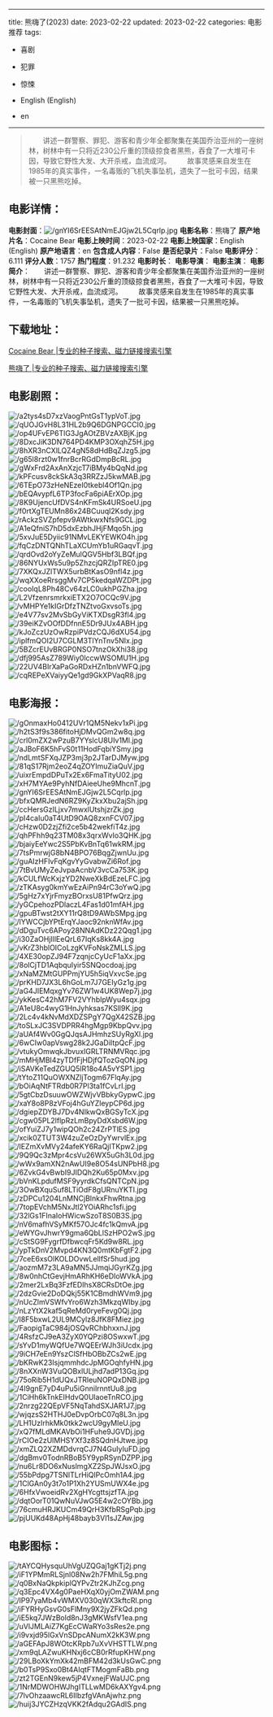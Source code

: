 
---
title: 熊嗨了(2023)
date: 2023-02-22
updated: 2023-02-22
categories: 电影推荐
tags:
- 喜剧
- 犯罪
- 惊悚

- English (English)
- en
---


> 　　讲述一群警察、罪犯、游客和青少年全都聚集在美国乔治亚州的一座树林，树林中有一只将近230公斤重的顶级掠食者黑熊，吞食了一大堆可卡因，导致它野性大发、大开杀戒，血流成河。 　　故事灵感来自发生在1985年的真实事件，一名毒贩的飞机失事坠机，遗失了一批可卡因，结果被一只黑熊吃掉。

## **电影详情**：

**电影封面**：<img src="https://image.tmdb.org/t/p/w200/gnYI6SrEESAtNmEJGjw2L5Cqrlp.jpg" alt="/gnYI6SrEESAtNmEJGjw2L5Cqrlp.jpg" title="/gnYI6SrEESAtNmEJGjw2L5Cqrlp.jpg">
**电影名称**：熊嗨了
**原产地片名**：Cocaine Bear
**电影上映时间**：2023-02-22
**电影上映国家**：English (English)
**原产地语言**：en
**包含成人内容**：False
**是否纪录片**：False
**电影评分**：6.111
**评分人数**：1757
**热门程度**：91.232
**电影时长**：
**电影导演**：
**电影主演**：
**电影简介**：　　讲述一群警察、罪犯、游客和青少年全都聚集在美国乔治亚州的一座树林，树林中有一只将近230公斤重的顶级掠食者黑熊，吞食了一大堆可卡因，导致它野性大发、大开杀戒，血流成河。 　　故事灵感来自发生在1985年的真实事件，一名毒贩的飞机失事坠机，遗失了一批可卡因，结果被一只黑熊吃掉。

## **下载地址**：
[Cocaine Bear |专业的种子搜索、磁力链接搜索引擎](https://movie.amd794.com:2083/?search=Cocaine%20Bear&ordering=&mode=match_phrase&page_size=10&page=1)

[熊嗨了 |专业的种子搜索、磁力链接搜索引擎](https://movie.amd794.com:2083/?search=%E7%86%8A%E5%97%A8%E4%BA%86&ordering=&mode=match_phrase&page_size=10&page=1)
 

## **电影剧照**：
<img src="https://image.tmdb.org/t/p/original/a2tys4sD7xzVaogPntGsT1ypVoT.jpg" alt="/a2tys4sD7xzVaogPntGsT1ypVoT.jpg" title="/a2tys4sD7xzVaogPntGsT1ypVoT.jpg"><img src="https://image.tmdb.org/t/p/original/qUOJGvH8L31HL2b9Q6DGNPGCCI0.jpg" alt="/qUOJGvH8L31HL2b9Q6DGNPGCCI0.jpg" title="/qUOJGvH8L31HL2b9Q6DGNPGCCI0.jpg"><img src="https://image.tmdb.org/t/p/original/op4UFvEP6TlG3JgAOtZBVzAXBjK.jpg" alt="/op4UFvEP6TlG3JgAOtZBVzAXBjK.jpg" title="/op4UFvEP6TlG3JgAOtZBVzAXBjK.jpg"><img src="https://image.tmdb.org/t/p/original/8DxcJiK3DN764PD4KMP3OXqhZ5H.jpg" alt="/8DxcJiK3DN764PD4KMP3OXqhZ5H.jpg" title="/8DxcJiK3DN764PD4KMP3OXqhZ5H.jpg"><img src="https://image.tmdb.org/t/p/original/8hXR3nCXlLQZ4gN58dHdBqZJzg5.jpg" alt="/8hXR3nCXlLQZ4gN58dHdBqZJzg5.jpg" title="/8hXR3nCXlLQZ4gN58dHdBqZJzg5.jpg"><img src="https://image.tmdb.org/t/p/original/g65l8rzt0w1fnrBcrRGdDmpBcRL.jpg" alt="/g65l8rzt0w1fnrBcrRGdDmpBcRL.jpg" title="/g65l8rzt0w1fnrBcrRGdDmpBcRL.jpg"><img src="https://image.tmdb.org/t/p/original/gWxFrd2AxAnXzjcT7iBMy4bQqNd.jpg" alt="/gWxFrd2AxAnXzjcT7iBMy4bQqNd.jpg" title="/gWxFrd2AxAnXzjcT7iBMy4bQqNd.jpg"><img src="https://image.tmdb.org/t/p/original/kPFcusv8ckSkA3q3RRZzJ5kwMAB.jpg" alt="/kPFcusv8ckSkA3q3RRZzJ5kwMAB.jpg" title="/kPFcusv8ckSkA3q3RRZzJ5kwMAB.jpg"><img src="https://image.tmdb.org/t/p/original/6TEpO73zHeNEzeI0tkebl4Of1Qn.jpg" alt="/6TEpO73zHeNEzeI0tkebl4Of1Qn.jpg" title="/6TEpO73zHeNEzeI0tkebl4Of1Qn.jpg"><img src="https://image.tmdb.org/t/p/original/bEQAvypfL6TP3focFa6piAErXOp.jpg" alt="/bEQAvypfL6TP3focFa6piAErXOp.jpg" title="/bEQAvypfL6TP3focFa6piAErXOp.jpg"><img src="https://image.tmdb.org/t/p/original/8K9UjencUfDVS4nKFmSk4URSoeU.jpg" alt="/8K9UjencUfDVS4nKFmSk4URSoeU.jpg" title="/8K9UjencUfDVS4nKFmSk4URSoeU.jpg"><img src="https://image.tmdb.org/t/p/original/f0rtXgTEUMn86x24BCuuql2Ksdy.jpg" alt="/f0rtXgTEUMn86x24BCuuql2Ksdy.jpg" title="/f0rtXgTEUMn86x24BCuuql2Ksdy.jpg"><img src="https://image.tmdb.org/t/p/original/rAckzSVZpfepv9AWtkwxNfs9GCL.jpg" alt="/rAckzSVZpfepv9AWtkwxNfs9GCL.jpg" title="/rAckzSVZpfepv9AWtkwxNfs9GCL.jpg"><img src="https://image.tmdb.org/t/p/original/A1eQfniS7hD5dxEzbhJHjFMqo5h.jpg" alt="/A1eQfniS7hD5dxEzbhJHjFMqo5h.jpg" title="/A1eQfniS7hD5dxEzbhJHjFMqo5h.jpg"><img src="https://image.tmdb.org/t/p/original/5xvJuE5Dyiic91NMvLEKYEWKO4h.jpg" alt="/5xvJuE5Dyiic91NMvLEKYEWKO4h.jpg" title="/5xvJuE5Dyiic91NMvLEKYEWKO4h.jpg"><img src="https://image.tmdb.org/t/p/original/fqCzDNTQNhTLaXCUmYb1uRGaqvT.jpg" alt="/fqCzDNTQNhTLaXCUmYb1uRGaqvT.jpg" title="/fqCzDNTQNhTLaXCUmYb1uRGaqvT.jpg"><img src="https://image.tmdb.org/t/p/original/qrdOvd2oYyZeMulQGV5Hbf3LBQf.jpg" alt="/qrdOvd2oYyZeMulQGV5Hbf3LBQf.jpg" title="/qrdOvd2oYyZeMulQGV5Hbf3LBQf.jpg"><img src="https://image.tmdb.org/t/p/original/86NYUxWs5u9p5ZhzcjQRZIpTRE0.jpg" alt="/86NYUxWs5u9p5ZhzcjQRZIpTRE0.jpg" title="/86NYUxWs5u9p5ZhzcjQRZIpTRE0.jpg"><img src="https://image.tmdb.org/t/p/original/7XKQxJZlTWX5urbBtKasO9nfl4z.jpg" alt="/7XKQxJZlTWX5urbBtKasO9nfl4z.jpg" title="/7XKQxJZlTWX5urbBtKasO9nfl4z.jpg"><img src="https://image.tmdb.org/t/p/original/wqXXoeRrsggMv7CP5kedqaWZDPt.jpg" alt="/wqXXoeRrsggMv7CP5kedqaWZDPt.jpg" title="/wqXXoeRrsggMv7CP5kedqaWZDPt.jpg"><img src="https://image.tmdb.org/t/p/original/cooIqL8Ph48Cv64zLC0ukhPGZha.jpg" alt="/cooIqL8Ph48Cv64zLC0ukhPGZha.jpg" title="/cooIqL8Ph48Cv64zLC0ukhPGZha.jpg"><img src="https://image.tmdb.org/t/p/original/L2VfzenrsmrkxiETX2O7OCQc9V.jpg" alt="/L2VfzenrsmrkxiETX2O7OCQc9V.jpg" title="/L2VfzenrsmrkxiETX2O7OCQc9V.jpg"><img src="https://image.tmdb.org/t/p/original/vMHPYe1kIGrDfzTNZtvoGxvsoTs.jpg" alt="/vMHPYe1kIGrDfzTNZtvoGxvsoTs.jpg" title="/vMHPYe1kIGrDfzTNZtvoGxvsoTs.jpg"><img src="https://image.tmdb.org/t/p/original/e4V77sv2MvSbGyViKTXDsgR3fl4.jpg" alt="/e4V77sv2MvSbGyViKTXDsgR3fl4.jpg" title="/e4V77sv2MvSbGyViKTXDsgR3fl4.jpg"><img src="https://image.tmdb.org/t/p/original/39eiKZvOOfDDfnnE5Dr9JUx4ABH.jpg" alt="/39eiKZvOOfDDfnnE5Dr9JUx4ABH.jpg" title="/39eiKZvOOfDDfnnE5Dr9JUx4ABH.jpg"><img src="https://image.tmdb.org/t/p/original/kJoZczUzOwRzpiPVdzCQJ6dXU54.jpg" alt="/kJoZczUzOwRzpiPVdzCQJ6dXU54.jpg" title="/kJoZczUzOwRzpiPVdzCQJ6dXU54.jpg"><img src="https://image.tmdb.org/t/p/original/iplfmQOI2U7CGLM3TlYnTnv5NIx.jpg" alt="/iplfmQOI2U7CGLM3TlYnTnv5NIx.jpg" title="/iplfmQOI2U7CGLM3TlYnTnv5NIx.jpg"><img src="https://image.tmdb.org/t/p/original/5BZcrEUvBRGP0NSO7tnzOkXhi38.jpg" alt="/5BZcrEUvBRGP0NSO7tnzOkXhi38.jpg" title="/5BZcrEUvBRGP0NSO7tnzOkXhi38.jpg"><img src="https://image.tmdb.org/t/p/original/dfj995AsZ789Wiy0lccwWSOMU1H.jpg" alt="/dfj995AsZ789Wiy0lccwWSOMU1H.jpg" title="/dfj995AsZ789Wiy0lccwWSOMU1H.jpg"><img src="https://image.tmdb.org/t/p/original/22UV4BIrXaPaGoRDxHZn1bnVWFQ.jpg" alt="/22UV4BIrXaPaGoRDxHZn1bnVWFQ.jpg" title="/22UV4BIrXaPaGoRDxHZn1bnVWFQ.jpg"><img src="https://image.tmdb.org/t/p/original/cqREPeXVaiyyQe1gd9GkXPVaqR8.jpg" alt="/cqREPeXVaiyyQe1gd9GkXPVaqR8.jpg" title="/cqREPeXVaiyyQe1gd9GkXPVaqR8.jpg">

## **电影海报**：
<img src="https://image.tmdb.org/t/p/original/gOnmaxHo0412UVr1QM5Nekv1xPi.jpg" alt="/gOnmaxHo0412UVr1QM5Nekv1xPi.jpg" title="/gOnmaxHo0412UVr1QM5Nekv1xPi.jpg"><img src="https://image.tmdb.org/t/p/original/h2tS3f9s386fitoHjDMvQGm2w8q.jpg" alt="/h2tS3f9s386fitoHjDMvQGm2w8q.jpg" title="/h2tS3f9s386fitoHjDMvQGm2w8q.jpg"><img src="https://image.tmdb.org/t/p/original/crl0mZX2wPzuB7YYslcU8UIv1Ml.jpg" alt="/crl0mZX2wPzuB7YYslcU8UIv1Ml.jpg" title="/crl0mZX2wPzuB7YYslcU8UIv1Ml.jpg"><img src="https://image.tmdb.org/t/p/original/aJBoF6K5hFvS0t11HodFqbiYSmy.jpg" alt="/aJBoF6K5hFvS0t11HodFqbiYSmy.jpg" title="/aJBoF6K5hFvS0t11HodFqbiYSmy.jpg"><img src="https://image.tmdb.org/t/p/original/ndLmtSFXqJZP3mj3p2JTarDJMyw.jpg" alt="/ndLmtSFXqJZP3mj3p2JTarDJMyw.jpg" title="/ndLmtSFXqJZP3mj3p2JTarDJMyw.jpg"><img src="https://image.tmdb.org/t/p/original/81qS17Rjm2eoZ4qZOYImuZiaQuV.jpg" alt="/81qS17Rjm2eoZ4qZOYImuZiaQuV.jpg" title="/81qS17Rjm2eoZ4qZOYImuZiaQuV.jpg"><img src="https://image.tmdb.org/t/p/original/uixrEmpdDPuTx2Ex6FmaTityU02.jpg" alt="/uixrEmpdDPuTx2Ex6FmaTityU02.jpg" title="/uixrEmpdDPuTx2Ex6FmaTityU02.jpg"><img src="https://image.tmdb.org/t/p/original/xH7MYAe9PyhNfDAieeUhe9MhcnT.jpg" alt="/xH7MYAe9PyhNfDAieeUhe9MhcnT.jpg" title="/xH7MYAe9PyhNfDAieeUhe9MhcnT.jpg"><img src="https://image.tmdb.org/t/p/original/gnYI6SrEESAtNmEJGjw2L5Cqrlp.jpg" alt="/gnYI6SrEESAtNmEJGjw2L5Cqrlp.jpg" title="/gnYI6SrEESAtNmEJGjw2L5Cqrlp.jpg"><img src="https://image.tmdb.org/t/p/original/bfxQMRJedN6RZ9KyZkxXbu2ajSh.jpg" alt="/bfxQMRJedN6RZ9KyZkxXbu2ajSh.jpg" title="/bfxQMRJedN6RZ9KyZkxXbu2ajSh.jpg"><img src="https://image.tmdb.org/t/p/original/ccHersGzILjxv7mwxlUtshjzrZk.jpg" alt="/ccHersGzILjxv7mwxlUtshjzrZk.jpg" title="/ccHersGzILjxv7mwxlUtshjzrZk.jpg"><img src="https://image.tmdb.org/t/p/original/pI4caIu0aT4UtD9OAQ8zxnFCV07.jpg" alt="/pI4caIu0aT4UtD9OAQ8zxnFCV07.jpg" title="/pI4caIu0aT4UtD9OAQ8zxnFCV07.jpg"><img src="https://image.tmdb.org/t/p/original/cHzw0D2zjZfi2ce5b42wekfiT4z.jpg" alt="/cHzw0D2zjZfi2ce5b42wekfiT4z.jpg" title="/cHzw0D2zjZfi2ce5b42wekfiT4z.jpg"><img src="https://image.tmdb.org/t/p/original/qhPFhh9q23TM08x3qrxWvlo3QHK.jpg" alt="/qhPFhh9q23TM08x3qrxWvlo3QHK.jpg" title="/qhPFhh9q23TM08x3qrxWvlo3QHK.jpg"><img src="https://image.tmdb.org/t/p/original/bjaiyEeYwc2S5PbKvBnTq61wkRM.jpg" alt="/bjaiyEeYwc2S5PbKvBnTq61wkRM.jpg" title="/bjaiyEeYwc2S5PbKvBnTq61wkRM.jpg"><img src="https://image.tmdb.org/t/p/original/7tsPmrwjG8bN4BPO76BqgZjwnUu.jpg" alt="/7tsPmrwjG8bN4BPO76BqgZjwnUu.jpg" title="/7tsPmrwjG8bN4BPO76BqgZjwnUu.jpg"><img src="https://image.tmdb.org/t/p/original/guAIzHFIvFqKgvYyGvabwZi6Rof.jpg" alt="/guAIzHFIvFqKgvYyGvabwZi6Rof.jpg" title="/guAIzHFIvFqKgvYyGvabwZi6Rof.jpg"><img src="https://image.tmdb.org/t/p/original/7tBvUMyZeJvpaAcnbV3vcCa753K.jpg" alt="/7tBvUMyZeJvpaAcnbV3vcCa753K.jpg" title="/7tBvUMyZeJvpaAcnbV3vcCa753K.jpg"><img src="https://image.tmdb.org/t/p/original/kCULfWcKxjzYD2NweXkBdEzeLFC.jpg" alt="/kCULfWcKxjzYD2NweXkBdEzeLFC.jpg" title="/kCULfWcKxjzYD2NweXkBdEzeLFC.jpg"><img src="https://image.tmdb.org/t/p/original/zTKAsyg0kmYwEzAiPn94rC3oYwQ.jpg" alt="/zTKAsyg0kmYwEzAiPn94rC3oYwQ.jpg" title="/zTKAsyg0kmYwEzAiPn94rC3oYwQ.jpg"><img src="https://image.tmdb.org/t/p/original/5gHz7xYjrFmyzBOrxsU81PfwQrz.jpg" alt="/5gHz7xYjrFmyzBOrxsU81PfwQrz.jpg" title="/5gHz7xYjrFmyzBOrxsU81PfwQrz.jpg"><img src="https://image.tmdb.org/t/p/original/yGCpehozPDlaczL4Fas1d01mfAH.jpg" alt="/yGCpehozPDlaczL4Fas1d01mfAH.jpg" title="/yGCpehozPDlaczL4Fas1d01mfAH.jpg"><img src="https://image.tmdb.org/t/p/original/gpuBTwst2tXY11rQ8tD9AWbSMpg.jpg" alt="/gpuBTwst2tXY11rQ8tD9AWbSMpg.jpg" title="/gpuBTwst2tXY11rQ8tD9AWbSMpg.jpg"><img src="https://image.tmdb.org/t/p/original/lYWCCjbYPtErqYJaoc92nknWfAv.jpg" alt="/lYWCCjbYPtErqYJaoc92nknWfAv.jpg" title="/lYWCCjbYPtErqYJaoc92nknWfAv.jpg"><img src="https://image.tmdb.org/t/p/original/dDguTvc6APoy28NNAdKDz22Qqg1.jpg" alt="/dDguTvc6APoy28NNAdKDz22Qqg1.jpg" title="/dDguTvc6APoy28NNAdKDz22Qqg1.jpg"><img src="https://image.tmdb.org/t/p/original/i30ZaOHjIllEeQrL67IqKs8kk4A.jpg" alt="/i30ZaOHjIllEeQrL67IqKs8kk4A.jpg" title="/i30ZaOHjIllEeQrL67IqKs8kk4A.jpg"><img src="https://image.tmdb.org/t/p/original/vKrZ3hblOICoLzgKVFoNskZMLLS.jpg" alt="/vKrZ3hblOICoLzgKVFoNskZMLLS.jpg" title="/vKrZ3hblOICoLzgKVFoNskZMLLS.jpg"><img src="https://image.tmdb.org/t/p/original/4XE30opZJ94F7zqnjcCyUcF1aXx.jpg" alt="/4XE30opZJ94F7zqnjcCyUcF1aXx.jpg" title="/4XE30opZJ94F7zqnjcCyUcF1aXx.jpg"><img src="https://image.tmdb.org/t/p/original/8olCjTD1AqbquIyir5SNQocdoaj.jpg" alt="/8olCjTD1AqbquIyir5SNQocdoaj.jpg" title="/8olCjTD1AqbquIyir5SNQocdoaj.jpg"><img src="https://image.tmdb.org/t/p/original/xNaMZMtGUPPmjYU5h5iqVxvcSe.jpg" alt="/xNaMZMtGUPPmjYU5h5iqVxvcSe.jpg" title="/xNaMZMtGUPPmjYU5h5iqVxvcSe.jpg"><img src="https://image.tmdb.org/t/p/original/prKHD7JX3L6hGoLm7J7GEIyGz1g.jpg" alt="/prKHD7JX3L6hGoLm7J7GEIyGz1g.jpg" title="/prKHD7JX3L6hGoLm7J7GEIyGz1g.jpg"><img src="https://image.tmdb.org/t/p/original/aG4JIEMqxgYv76ZW1w4UK8Wep7j.jpg" alt="/aG4JIEMqxgYv76ZW1w4UK8Wep7j.jpg" title="/aG4JIEMqxgYv76ZW1w4UK8Wep7j.jpg"><img src="https://image.tmdb.org/t/p/original/ykKesC42hM7FV2VYhbIpWyu4sqx.jpg" alt="/ykKesC42hM7FV2VYhbIpWyu4sqx.jpg" title="/ykKesC42hM7FV2VYhbIpWyu4sqx.jpg"><img src="https://image.tmdb.org/t/p/original/A1eU8c4wyG1HnJyhksas7KSll9K.jpg" alt="/A1eU8c4wyG1HnJyhksas7KSll9K.jpg" title="/A1eU8c4wyG1HnJyhksas7KSll9K.jpg"><img src="https://image.tmdb.org/t/p/original/2Lc4v4kNvMdXDZSPgY7QgX42SZB.jpg" alt="/2Lc4v4kNvMdXDZSPgY7QgX42SZB.jpg" title="/2Lc4v4kNvMdXDZSPgY7QgX42SZB.jpg"><img src="https://image.tmdb.org/t/p/original/toSLxJC3SVDPRR4hgMgp9KbpQvv.jpg" alt="/toSLxJC3SVDPRR4hgMgp9KbpQvv.jpg" title="/toSLxJC3SVDPRR4hgMgp9KbpQvv.jpg"><img src="https://image.tmdb.org/t/p/original/aUAf4Wv0GgQJqsAJHmhzSUyRgXl.jpg" alt="/aUAf4Wv0GgQJqsAJHmhzSUyRgXl.jpg" title="/aUAf4Wv0GgQJqsAJHmhzSUyRgXl.jpg"><img src="https://image.tmdb.org/t/p/original/6wCIw0apVswg28k2JGaDiItpQcF.jpg" alt="/6wCIw0apVswg28k2JGaDiItpQcF.jpg" title="/6wCIw0apVswg28k2JGaDiItpQcF.jpg"><img src="https://image.tmdb.org/t/p/original/vtukyOmwqkJbvuxIGRLTRNMVRqc.jpg" alt="/vtukyOmwqkJbvuxIGRLTRNMVRqc.jpg" title="/vtukyOmwqkJbvuxIGRLTRNMVRqc.jpg"><img src="https://image.tmdb.org/t/p/original/mMHjMBI4zyTDfFjHDjfQTozGqON.jpg" alt="/mMHjMBI4zyTDfFjHDjfQTozGqON.jpg" title="/mMHjMBI4zyTDfFjHDjfQTozGqON.jpg"><img src="https://image.tmdb.org/t/p/original/iSAVKeTedZGUQ5lR18o4A5vYSP1.jpg" alt="/iSAVKeTedZGUQ5lR18o4A5vYSP1.jpg" title="/iSAVKeTedZGUQ5lR18o4A5vYSP1.jpg"><img src="https://image.tmdb.org/t/p/original/tYtoZ11QuOWXNZljTogm67FlqAy.jpg" alt="/tYtoZ11QuOWXNZljTogm67FlqAy.jpg" title="/tYtoZ11QuOWXNZljTogm67FlqAy.jpg"><img src="https://image.tmdb.org/t/p/original/bOiAqNtFTRdb0R7Pl3ta1fCvLrI.jpg" alt="/bOiAqNtFTRdb0R7Pl3ta1fCvLrI.jpg" title="/bOiAqNtFTRdb0R7Pl3ta1fCvLrI.jpg"><img src="https://image.tmdb.org/t/p/original/5gtCbzDsuuwOWZWjvVBbkyGypwC.jpg" alt="/5gtCbzDsuuwOWZWjvVBbkyGypwC.jpg" title="/5gtCbzDsuuwOWZWjvVBbkyGypwC.jpg"><img src="https://image.tmdb.org/t/p/original/xaY8o8P8zVFoj4hGuYZleypCP6d.jpg" alt="/xaY8o8P8zVFoj4hGuYZleypCP6d.jpg" title="/xaY8o8P8zVFoj4hGuYZleypCP6d.jpg"><img src="https://image.tmdb.org/t/p/original/dgiepZDYBJ7Dv4NIkwQxBGSyTcX.jpg" alt="/dgiepZDYBJ7Dv4NIkwQxBGSyTcX.jpg" title="/dgiepZDYBJ7Dv4NIkwQxBGSyTcX.jpg"><img src="https://image.tmdb.org/t/p/original/cgw05PL2lflpRzLmBpyDdXsbd6W.jpg" alt="/cgw05PL2lflpRzLmBpyDdXsbd6W.jpg" title="/cgw05PL2lflpRzLmBpyDdXsbd6W.jpg"><img src="https://image.tmdb.org/t/p/original/ofYuiZJ7y1wipQOh2c24ZrPTlES.jpg" alt="/ofYuiZJ7y1wipQOh2c24ZrPTlES.jpg" title="/ofYuiZJ7y1wipQOh2c24ZrPTlES.jpg"><img src="https://image.tmdb.org/t/p/original/xcik0ZTUT3W4zuZeOzDyYwrvlEx.jpg" alt="/xcik0ZTUT3W4zuZeOzDyYwrvlEx.jpg" title="/xcik0ZTUT3W4zuZeOzDyYwrvlEx.jpg"><img src="https://image.tmdb.org/t/p/original/lEZmXvMVy24afeKY6RaQjITKpw2.jpg" alt="/lEZmXvMVy24afeKY6RaQjITKpw2.jpg" title="/lEZmXvMVy24afeKY6RaQjITKpw2.jpg"><img src="https://image.tmdb.org/t/p/original/9Q9Qc3zMpr4csVu26WX5uGh3L0d.jpg" alt="/9Q9Qc3zMpr4csVu26WX5uGh3L0d.jpg" title="/9Q9Qc3zMpr4csVu26WX5uGh3L0d.jpg"><img src="https://image.tmdb.org/t/p/original/wWx9amXN2nAwUI9e8O54sUNPbH8.jpg" alt="/wWx9amXN2nAwUI9e8O54sUNPbH8.jpg" title="/wWx9amXN2nAwUI9e8O54sUNPbH8.jpg"><img src="https://image.tmdb.org/t/p/original/6ZvkG4vBwbI9JIDQh2Ku65p0Mxv.jpg" alt="/6ZvkG4vBwbI9JIDQh2Ku65p0Mxv.jpg" title="/6ZvkG4vBwbI9JIDQh2Ku65p0Mxv.jpg"><img src="https://image.tmdb.org/t/p/original/bVnKLpdufMSF9yyrdkCfsQNTCpN.jpg" alt="/bVnKLpdufMSF9yyrdkCfsQNTCpN.jpg" title="/bVnKLpdufMSF9yyrdkCfsQNTCpN.jpg"><img src="https://image.tmdb.org/t/p/original/3OwBXquSuf8LTiOdF8gURnuYKTI.jpg" alt="/3OwBXquSuf8LTiOdF8gURnuYKTI.jpg" title="/3OwBXquSuf8LTiOdF8gURnuYKTI.jpg"><img src="https://image.tmdb.org/t/p/original/zDPCu1204LnMNCjBlnkxFhwRtna.jpg" alt="/zDPCu1204LnMNCjBlnkxFhwRtna.jpg" title="/zDPCu1204LnMNCjBlnkxFhwRtna.jpg"><img src="https://image.tmdb.org/t/p/original/7topEVchM5NxJtl2YOiARhc1sfi.jpg" alt="/7topEVchM5NxJtl2YOiARhc1sfi.jpg" title="/7topEVchM5NxJtl2YOiARhc1sfi.jpg"><img src="https://image.tmdb.org/t/p/original/32lGs1FInaIoHWicwSzoT8S0B3S.jpg" alt="/32lGs1FInaIoHWicwSzoT8S0B3S.jpg" title="/32lGs1FInaIoHWicwSzoT8S0B3S.jpg"><img src="https://image.tmdb.org/t/p/original/nV6mafhVSyMKf57OJc4fc1kQmvA.jpg" alt="/nV6mafhVSyMKf57OJc4fc1kQmvA.jpg" title="/nV6mafhVSyMKf57OJc4fc1kQmvA.jpg"><img src="https://image.tmdb.org/t/p/original/eWYGvJhwrY9gma6QbLlSzHPO2wS.jpg" alt="/eWYGvJhwrY9gma6QbLlSzHPO2wS.jpg" title="/eWYGvJhwrY9gma6QbLlSzHPO2wS.jpg"><img src="https://image.tmdb.org/t/p/original/cStSG9FygrfDfbwcqFr5Kd9w8RL.jpg" alt="/cStSG9FygrfDfbwcqFr5Kd9w8RL.jpg" title="/cStSG9FygrfDfbwcqFr5Kd9w8RL.jpg"><img src="https://image.tmdb.org/t/p/original/ypTkDnV2Mvpd4KN3Q0mtKbFgtF2.jpg" alt="/ypTkDnV2Mvpd4KN3Q0mtKbFgtF2.jpg" title="/ypTkDnV2Mvpd4KN3Q0mtKbFgtF2.jpg"><img src="https://image.tmdb.org/t/p/original/7ceE6xsOlKOLDOvwLellfSr5hud.jpg" alt="/7ceE6xsOlKOLDOvwLellfSr5hud.jpg" title="/7ceE6xsOlKOLDOvwLellfSr5hud.jpg"><img src="https://image.tmdb.org/t/p/original/aozmM7z3LA9aMN5JJmqiJGyrKZg.jpg" alt="/aozmM7z3LA9aMN5JJmqiJGyrKZg.jpg" title="/aozmM7z3LA9aMN5JJmqiJGyrKZg.jpg"><img src="https://image.tmdb.org/t/p/original/8w0nhCtGevjHmARhKH6eDIoWVkA.jpg" alt="/8w0nhCtGevjHmARhKH6eDIoWVkA.jpg" title="/8w0nhCtGevjHmARhKH6eDIoWVkA.jpg"><img src="https://image.tmdb.org/t/p/original/2mer2LxBq3FzfEDIhsX8CRsDtOe.jpg" alt="/2mer2LxBq3FzfEDIhsX8CRsDtOe.jpg" title="/2mer2LxBq3FzfEDIhsX8CRsDtOe.jpg"><img src="https://image.tmdb.org/t/p/original/2dzGvie2DoDQkj55K1CBmdhWVm9.jpg" alt="/2dzGvie2DoDQkj55K1CBmdhWVm9.jpg" title="/2dzGvie2DoDQkj55K1CBmdhWVm9.jpg"><img src="https://image.tmdb.org/t/p/original/nUcZlmVSWfvYro6Wzh3MkzqWIby.jpg" alt="/nUcZlmVSWfvYro6Wzh3MkzqWIby.jpg" title="/nUcZlmVSWfvYro6Wzh3MkzqWIby.jpg"><img src="https://image.tmdb.org/t/p/original/nLzYtX2kaf5qReMd0ryeFevg0Qj.jpg" alt="/nLzYtX2kaf5qReMd0ryeFevg0Qj.jpg" title="/nLzYtX2kaf5qReMd0ryeFevg0Qj.jpg"><img src="https://image.tmdb.org/t/p/original/l8F5bxwL2UL9MCylz8JfK8FMiez.jpg" alt="/l8F5bxwL2UL9MCylz8JfK8FMiez.jpg" title="/l8F5bxwL2UL9MCylz8JfK8FMiez.jpg"><img src="https://image.tmdb.org/t/p/original/FaopigTaC984jOSQvRChbhxxnJ.jpg" alt="/FaopigTaC984jOSQvRChbhxxnJ.jpg" title="/FaopigTaC984jOSQvRChbhxxnJ.jpg"><img src="https://image.tmdb.org/t/p/original/4RsfzCJ9eA3ZyX0YQPzi8OSwxwT.jpg" alt="/4RsfzCJ9eA3ZyX0YQPzi8OSwxwT.jpg" title="/4RsfzCJ9eA3ZyX0YQPzi8OSwxwT.jpg"><img src="https://image.tmdb.org/t/p/original/sYvD1myWQfUe7WQEErWJh3iUcdx.jpg" alt="/sYvD1myWQfUe7WQEErWJh3iUcdx.jpg" title="/sYvD1myWQfUe7WQEErWJh3iUcdx.jpg"><img src="https://image.tmdb.org/t/p/original/9iCH7eEn9YszClSfHbOBbZCs2wE.jpg" alt="/9iCH7eEn9YszClSfHbOBbZCs2wE.jpg" title="/9iCH7eEn9YszClSfHbOBbZCs2wE.jpg"><img src="https://image.tmdb.org/t/p/original/bKRwK23IsjqmmhdcJpMGOqhfyHN.jpg" alt="/bKRwK23IsjqmmhdcJpMGOqhfyHN.jpg" title="/bKRwK23IsjqmmhdcJpMGOqhfyHN.jpg"><img src="https://image.tmdb.org/t/p/original/8nXXnW3VuQOBxlULjhd7adP13Gq.jpg" alt="/8nXXnW3VuQOBxlULjhd7adP13Gq.jpg" title="/8nXXnW3VuQOBxlULjhd7adP13Gq.jpg"><img src="https://image.tmdb.org/t/p/original/75oRib5H1dUQxJTRleuNOPQxDNB.jpg" alt="/75oRib5H1dUQxJTRleuNOPQxDNB.jpg" title="/75oRib5H1dUQxJTRleuNOPQxDNB.jpg"><img src="https://image.tmdb.org/t/p/original/4I9gnE7yD4uPu5iGnnilrnntUu8.jpg" alt="/4I9gnE7yD4uPu5iGnnilrnntUu8.jpg" title="/4I9gnE7yD4uPu5iGnnilrnntUu8.jpg"><img src="https://image.tmdb.org/t/p/original/1CiHh6kTnkEIHdvQ0UlaoeTnRCO.jpg" alt="/1CiHh6kTnkEIHdvQ0UlaoeTnRCO.jpg" title="/1CiHh6kTnkEIHdvQ0UlaoeTnRCO.jpg"><img src="https://image.tmdb.org/t/p/original/2nrzg22QEpVF5NqTahdSXJAR1J7.jpg" alt="/2nrzg22QEpVF5NqTahdSXJAR1J7.jpg" title="/2nrzg22QEpVF5NqTahdSXJAR1J7.jpg"><img src="https://image.tmdb.org/t/p/original/wjqzsS2HTHJ0eDvpOrbC07q8L3n.jpg" alt="/wjqzsS2HTHJ0eDvpOrbC07q8L3n.jpg" title="/wjqzsS2HTHJ0eDvpOrbC07q8L3n.jpg"><img src="https://image.tmdb.org/t/p/original/LH1UzIrhkMk0tkk2wcU9gyMleU.jpg" alt="/LH1UzIrhkMk0tkk2wcU9gyMleU.jpg" title="/LH1UzIrhkMk0tkk2wcU9gyMleU.jpg"><img src="https://image.tmdb.org/t/p/original/xQ7fMLdMKAVbOi1HFuhe9JGVDj.jpg" alt="/xQ7fMLdMKAVbOi1HFuhe9JGVDj.jpg" title="/xQ7fMLdMKAVbOi1HFuhe9JGVDj.jpg"><img src="https://image.tmdb.org/t/p/original/rCIOe2zUlMHSYXf3z8SQdnHJtwe.jpg" alt="/rCIOe2zUlMHSYXf3z8SQdnHJtwe.jpg" title="/rCIOe2zUlMHSYXf3z8SQdnHJtwe.jpg"><img src="https://image.tmdb.org/t/p/original/xmZLQ2XZMDdvrqCJ7N4GuIyIuFD.jpg" alt="/xmZLQ2XZMDdvrqCJ7N4GuIyIuFD.jpg" title="/xmZLQ2XZMDdvrqCJ7N4GuIyIuFD.jpg"><img src="https://image.tmdb.org/t/p/original/dgBmv0TodnRBoB5Y9ypRSynDZPP.jpg" alt="/dgBmv0TodnRBoB5Y9ypRSynDZPP.jpg" title="/dgBmv0TodnRBoB5Y9ypRSynDZPP.jpg"><img src="https://image.tmdb.org/t/p/original/nu6Lr8DO6xNuslmgXZ2SpJWJsxO.jpg" alt="/nu6Lr8DO6xNuslmgXZ2SpJWJsxO.jpg" title="/nu6Lr8DO6xNuslmgXZ2SpJWJsxO.jpg"><img src="https://image.tmdb.org/t/p/original/55bPdpg7TSNITLrHiQlPcOmh1A4.jpg" alt="/55bPdpg7TSNITLrHiQlPcOmh1A4.jpg" title="/55bPdpg7TSNITLrHiQlPcOmh1A4.jpg"><img src="https://image.tmdb.org/t/p/original/1ClGAn0y3t7o1P1Xh2YUSmUWX4e.jpg" alt="/1ClGAn0y3t7o1P1Xh2YUSmUWX4e.jpg" title="/1ClGAn0y3t7o1P1Xh2YUSmUWX4e.jpg"><img src="https://image.tmdb.org/t/p/original/6HfxVwoeidRv2XgHYcgttsjzfTA.jpg" alt="/6HfxVwoeidRv2XgHYcgttsjzfTA.jpg" title="/6HfxVwoeidRv2XgHYcgttsjzfTA.jpg"><img src="https://image.tmdb.org/t/p/original/dqtOorT01QwNuVJwG5E4w2cOYBb.jpg" alt="/dqtOorT01QwNuVJwG5E4w2cOYBb.jpg" title="/dqtOorT01QwNuVJwG5E4w2cOYBb.jpg"><img src="https://image.tmdb.org/t/p/original/76cmuHRJKUCm49QrH3KfbRSgPqb.jpg" alt="/76cmuHRJKUCm49QrH3KfbRSgPqb.jpg" title="/76cmuHRJKUCm49QrH3KfbRSgPqb.jpg"><img src="https://image.tmdb.org/t/p/original/pjUUKd48ApHj48bayb3Vl1sJZAw.jpg" alt="/pjUUKd48ApHj48bayb3Vl1sJZAw.jpg" title="/pjUUKd48ApHj48bayb3Vl1sJZAw.jpg">

## **电影图标**：
<img src="https://image.tmdb.org/t/p/original/tAYCQHysquUhVgUZQGaj1gKTj2j.png" alt="/tAYCQHysquUhVgUZQGaj1gKTj2j.png" title="/tAYCQHysquUhVgUZQGaj1gKTj2j.png"><img src="https://image.tmdb.org/t/p/original/iF1YPMmRLSjnl08Nw2h7FMhiL5g.png" alt="/iF1YPMmRLSjnl08Nw2h7FMhiL5g.png" title="/iF1YPMmRLSjnl08Nw2h7FMhiL5g.png"><img src="https://image.tmdb.org/t/p/original/q0BxNaQkpkiplQYPvZtr2KJhZcg.png" alt="/q0BxNaQkpkiplQYPvZtr2KJhZcg.png" title="/q0BxNaQkpkiplQYPvZtr2KJhZcg.png"><img src="https://image.tmdb.org/t/p/original/q3Epc4VX4g0PaeHXqX0yjOmZWAM.png" alt="/q3Epc4VX4g0PaeHXqX0yjOmZWAM.png" title="/q3Epc4VX4g0PaeHXqX0yjOmZWAM.png"><img src="https://image.tmdb.org/t/p/original/lP97yaMb4vWMXV030qWX3kftcRl.png" alt="/lP97yaMb4vWMXV030qWX3kftcRl.png" title="/lP97yaMb4vWMXV030qWX3kftcRl.png"><img src="https://image.tmdb.org/t/p/original/iFYRHyGsvG0sFlMny9X2jyZFkQd.png" alt="/iFYRHyGsvG0sFlMny9X2jyZFkQd.png" title="/iFYRHyGsvG0sFlMny9X2jyZFkQd.png"><img src="https://image.tmdb.org/t/p/original/iE5kq7JWzBold8nJ3gMKWsfV1ea.png" alt="/iE5kq7JWzBold8nJ3gMKWsfV1ea.png" title="/iE5kq7JWzBold8nJ3gMKWsfV1ea.png"><img src="https://image.tmdb.org/t/p/original/uVlJMLAiZ7KgEcCWaRYo3sRes2e.png" alt="/uVlJMLAiZ7KgEcCWaRYo3sRes2e.png" title="/uVlJMLAiZ7KgEcCWaRYo3sRes2e.png"><img src="https://image.tmdb.org/t/p/original/i9vxjd95lGxVnSDpcANumX2kK3W.png" alt="/i9vxjd95lGxVnSDpcANumX2kK3W.png" title="/i9vxjd95lGxVnSDpcANumX2kK3W.png"><img src="https://image.tmdb.org/t/p/original/aGEFApJ8WOtcKRpb7uXvVHSTTLW.png" alt="/aGEFApJ8WOtcKRpb7uXvVHSTTLW.png" title="/aGEFApJ8WOtcKRpb7uXvVHSTTLW.png"><img src="https://image.tmdb.org/t/p/original/xm9qLAZwuKHNxj6cCB0rRfupKHW.png" alt="/xm9qLAZwuKHNxj6cCB0rRfupKHW.png" title="/xm9qLAZwuKHNxj6cCB0rRfupKHW.png"><img src="https://image.tmdb.org/t/p/original/29LBoXkYmXk42mBFM42d3kUsGwC.png" alt="/29LBoXkYmXk42mBFM42d3kUsGwC.png" title="/29LBoXkYmXk42mBFM42d3kUsGwC.png"><img src="https://image.tmdb.org/t/p/original/b0TsP9Sxo0Bt4AIqtFTMogmFaBb.png" alt="/b0TsP9Sxo0Bt4AIqtFTMogmFaBb.png" title="/b0TsP9Sxo0Bt4AIqtFTMogmFaBb.png"><img src="https://image.tmdb.org/t/p/original/zt2TGEnN9kew5jP4VxnejFWaUJC.png" alt="/zt2TGEnN9kew5jP4VxnejFWaUJC.png" title="/zt2TGEnN9kew5jP4VxnejFWaUJC.png"><img src="https://image.tmdb.org/t/p/original/1NrMDWOHWJhgITLLwMD6kAXYgv4.png" alt="/1NrMDWOHWJhgITLLwMD6kAXYgv4.png" title="/1NrMDWOHWJhgITLLwMD6kAXYgv4.png"><img src="https://image.tmdb.org/t/p/original/7lvOhzaawcRL6IIbzfgVAnAjwhz.png" alt="/7lvOhzaawcRL6IIbzfgVAnAjwhz.png" title="/7lvOhzaawcRL6IIbzfgVAnAjwhz.png"><img src="https://image.tmdb.org/t/p/original/huij3JYCZHzqVKK2fAdqu2GAdIS.png" alt="/huij3JYCZHzqVKK2fAdqu2GAdIS.png" title="/huij3JYCZHzqVKK2fAdqu2GAdIS.png">
